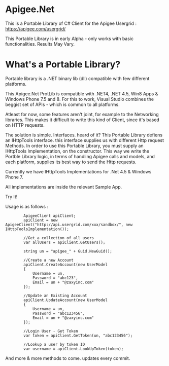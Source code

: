 Apigee.Net 
==========

This is a Portable Library of C# Client for the Apigee Usergrid : https://apigee.com/usergrid/

This Portable Library is in early Alpha - only works with basic functionalities.
Results May Vary. 

What's a Portable Library? 
=========
Portable library is a .NET binary lib (dll) compatible with few different platforms.

This Apigee.Net ProtLib is compatible with .NET4, .NET 4.5, Win8 Apps & Windows Phone 7.5 and 8.
For this to work, Visual Studio combines the beggist set of APIs - which is common to all platforms.

Atleast for now, some features aren't joint, for example to the Networking libraries.
This makes it difficult to write this kind of Client, since it's based on HTTP requests.

The solution is simple. Interfaces. heard of it?
This Portable Library defiens an IHttpTools interface. this interface supplies us with different
Http request Methods. 
In order to use this Portable Library, you must supply an IHttpTools Implementation, on the constructor.
This way we write the Portble Library logic, in terms of handling Apigee calls and models, and
each platform, supplies its best way to send the Http requests.

Currently we have IHttpTools Implementations for .Net 4.5 & Windows Phone 7.

All implementations are inside the relevant Sample App.

Try It!

Usage is as follows :


            ApigeeClient apiClient; 
            apiClient = new ApigeeClient("http://api.usergrid.com/xxx/sandbox/", new IHttpToolsImplementation());

            //Get a collection of all users 
            var allUsers = apiClient.GetUsers();

            string un = "apigee_" + Guid.NewGuid();

            //Create a new Account
            apiClient.CreateAccount(new UserModel
            {
                Username = un,
                Password = "abc123",
                Email = un + "@zaxyinc.com"
            });

            //Update an Existing Account
            apiClient.UpdateAccount(new UserModel
            {
                Username = un,
                Password = "abc123456",
                Email = un + "@zaxyinc.com"
            });

            //Login User - Get Token 
            var token = apiClient.GetToken(un, "abc123456");

            //Lookup a user by token ID
            var username = apiClient.LookUpToken(token);
            

And more & more methods to come. updates every commit.
